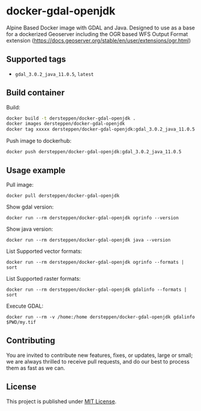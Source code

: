 # docker-gdal-openjdk

Alpine Based Docker image with GDAL and Java.
Designed to use as a base for a dockerized Geoserver including the OGR based WFS Output Format extension (https://docs.geoserver.org/stable/en/user/extensions/ogr.html)

## Supported tags

* `gdal_3.0.2_java_11.0.5`,  `latest`

## Build container

Build:

```bash
docker build -t dersteppen/docker-gdal-openjdk .
docker images dersteppen/docker-gdal-openjdk
docker tag xxxxx dersteppen/docker-gdal-openjdk:gdal_3.0.2_java_11.0.5
```

Push image to dockerhub:

    docker push dersteppen/docker-gdal-openjdk:gdal_3.0.2_java_11.0.5


## Usage example

Pull image:

    docker pull dersteppen/docker-gdal-openjdk

Show gdal version:

    docker run --rm dersteppen/docker-gdal-openjdk ogrinfo --version

Show java version:

    docker run --rm dersteppen/docker-gdal-openjdk java --version

List Supported vector formats: 
    
    docker run --rm dersteppen/docker-gdal-openjdk ogrinfo --formats | sort 

List Supported raster formats: 
    
    docker run --rm dersteppen/docker-gdal-openjdk gdalinfo --formats | sort 

Execute GDAL:

    docker run --rm -v /home:/home dersteppen/docker-gdal-openjdk gdalinfo $PWD/my.tif


## Contributing

You are invited to contribute new features, fixes, or updates, large or small; we are always thrilled to receive pull requests, and do our best to process them as fast as we can.

## License

This project is published under [MIT License](LICENSE).